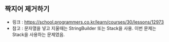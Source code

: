 ## 짝지어 제거하기
- 링크 : https://school.programmers.co.kr/learn/courses/30/lessons/12973
- 참고 : 문자열을 넣고 지울때는 StringBuilder 또는 Stack을 사용.
이번 문제는 Stack을 사용하는 문제였음.
